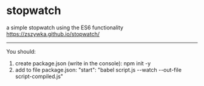 # stopwatch
a simple stopwatch using the ES6 functionality
https://zszywka.github.io/stopwatch/

-----------------------------------------------------------------------------------------------------------------------------
You should:
1. create package.json (write in the console):
npm init -y
2. add to file package.json:
"start": "babel script.js --watch --out-file script-compiled.js"
